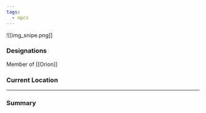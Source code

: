 ```yaml
---
tags:
  - npcs
---
```

![[img_snipe.png]]

### Designations
Member of [[Orion]]

### Current Location


___
### Summary


